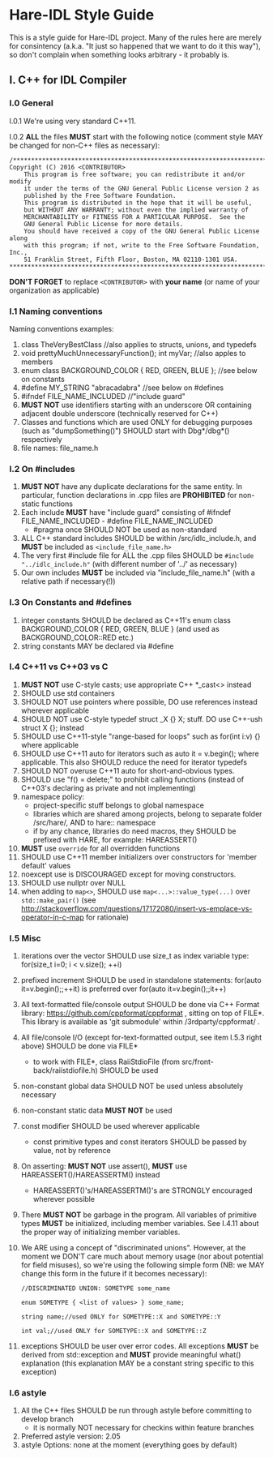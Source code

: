 # Hare-IDL Style Guide

This is a style guide for Hare-IDL project. Many of the rules here are merely for consintency 
(a.k.a. "It just so happened that we want to do it this way"), so don't complain when something looks arbitrary -
it probably is.

## I. C++ for IDL Compiler

### I.0 General

I.0.1 We're using very standard C++11.

I.0.2 **ALL** the files **MUST** start with the following notice (comment style MAY be changed for non-C++ files as necessary):

```
/*******************************************************************************
Copyright (C) 2016 <CONTRIBUTOR>
    This program is free software; you can redistribute it and/or modify
    it under the terms of the GNU General Public License version 2 as
    published by the Free Software Foundation.
    This program is distributed in the hope that it will be useful,
    but WITHOUT ANY WARRANTY; without even the implied warranty of
    MERCHANTABILITY or FITNESS FOR A PARTICULAR PURPOSE.  See the
    GNU General Public License for more details.
    You should have received a copy of the GNU General Public License along
    with this program; if not, write to the Free Software Foundation, Inc.,
    51 Franklin Street, Fifth Floor, Boston, MA 02110-1301 USA.
*******************************************************************************/
```

**DON'T FORGET** to replace `<CONTRIBUTOR>` with **your name** (or name of your organization as applicable)

### I.1 Naming conventions

Naming conventions examples:

1. class TheVeryBestClass //also applies to structs, unions, and typedefs
2. void prettyMuchUnnecessaryFunction(); int myVar; //also apples to members
3. enum class BACKGROUND_COLOR { RED, GREEN, BLUE }; //see below on constants
4. #define MY_STRING "abracadabra" //see below on #defines
5. #ifndef FILE_NAME_INCLUDED //"include guard"
6. **MUST NOT** use identifiers starting with an underscore OR containing adjacent double underscore (technically reserved for C++)
7. Classes and functions which are used ONLY for debugging purposes (such as "dumpSomething()") SHOULD start with Dbg*/dbg*() respectively
8. file names: file_name.h

### I.2 On #includes

1. **MUST NOT** have any duplicate declarations for the same entity. In particular, function declarations in .cpp files are **PROHIBITED** for non-static functions
2. Each include **MUST** have "include guard" consisting of #ifndef FILE_NAME_INCLUDED - #define FILE_NAME_INCLUDED
    - #pragma once SHOULD NOT be used as non-standard
3. ALL C++ standard includes SHOULD be within /src/idlc_include.h, and **MUST** be included as `<include_file_name.h>`
4. The very first #include file for ALL the .cpp files SHOULD be `#include "../idlc_include.h"` (with different number of '../' as necessary) 
5. Our own includes **MUST** be included via "include_file_name.h" (with a relative path if necessary(!))

### I.3 On Constants and #defines

1. integer constants SHOULD be declared as C++11's enum class BACKGROUND_COLOR { RED, GREEN, BLUE } (and used as BACKGROUND_COLOR::RED etc.)
2. string constants MAY be declared via #define

### I.4 C++11 vs C++03 vs C

1. **MUST NOT** use C-style casts; use appropriate C++ *_cast<> instead
2. SHOULD use std containers
3. SHOULD NOT use pointers where possible, DO use references instead wherever applicable
4. SHOULD NOT use C-style typedef struct _X {} X; stuff. DO use C++-ush struct X {}; instead
5. SHOULD use C++11-style "range-based for loops" such as for(int i:v) {} where applicable
6. SHOULD use C++11 auto for iterators such as auto it = v.begin(); where applicable. This also SHOULD reduce the need for iterator typedefs
7. SHOULD NOT overuse C++11 auto for short-and-obvious types.
8. SHOULD use "f() = delete;" to prohibit calling functions (instead of C++03's declaring as private and not implementing)
9. namespace policy:
    - project-specific stuff belongs to global namespace
    - libraries which are shared among projects, belong to separate folder /src/hare/<library-name>, AND to hare::<library-name> namespace
    - if by any chance, libraries do need macros, they SHOULD be prefixed with HARE, for example: HAREASSERT()
10. **MUST** use `override` for all overridden functions
11. SHOULD use C++11 member initializers over constructors for 'member default' values 
12. noexcept use is DISCOURAGED except for moving constructors.
13. SHOULD use nullptr over NULL
14. when adding to `map<>`, SHOULD use `map<...>::value_type(...)` over `std::make_pair()` (see http://stackoverflow.com/questions/17172080/insert-vs-emplace-vs-operator-in-c-map for rationale)


### I.5 Misc

1. iterations over the vector SHOULD use  size_t as index variable type: for(size_t i=0; i < v.size(); ++i)
2. prefixed increment SHOULD be used in standalone statements: for(auto it=v.begin();;++it) is preferred over for(auto it=v.begin();;it++)
3. All text-formatted file/console output SHOULD be done via C++ Format library: https://github.com/cppformat/cppformat , sitting on top of FILE*. This library is available as 'git submodule' within /3rdparty/cppformat/ .
4. All file/console I/O (except for-text-formatted output, see item I.5.3 right above) SHOULD be done via FILE*
    - to work with FILE*, class RaiiStdioFile (from src/front-back/raiistdiofile.h) SHOULD be used 
5. non-constant global data SHOULD NOT be used unless absolutely necessary
6. non-constant static data **MUST NOT** be used
7. const modifier SHOULD be used wherever applicable
    - const primitive types and const iterators SHOULD be passed by value, not by reference
8. On asserting: **MUST NOT** use assert(), **MUST** use HAREASSERT()/HAREASSERTM() instead
    - HAREASSERT()'s/HAREASSERTM()'s are STRONGLY encouraged wherever possible
9. There **MUST NOT** be garbage in the program. All variables of primitive types **MUST** be initialized, including member variables. See I.4.11 about the proper way of initializing member variables.
10. We ARE using a concept of "discriminated unions". However, at the moment we DON'T care much about memory usage (nor about potential for field misuses), so we're using the following simple form (NB: we MAY change this form in the future if it becomes necessary):

    `//DISCRIMINATED UNION: SOMETYPE some_name`

    `enum SOMETYPE { <list of values> } some_name;`

    `string name;//used ONLY for SOMETYPE::X and SOMETYPE::Y`

    `int val;//used ONLY for SOMETYPE::X and SOMETYPE::Z`
11. exceptions SHOULD be user over error codes. All exceptions **MUST** be derived from std::exception and **MUST** provide meaningful what() explanation (this explanation MAY be a constant string specific to this exception)

### I.6 astyle
1. All the C++ files SHOULD be run through astyle before committing to develop branch
    - it is normally NOT necessary for checkins within feature branches
2. Preferred astyle version: 2.05
3. astyle Options: none at the moment (everything goes by default)
